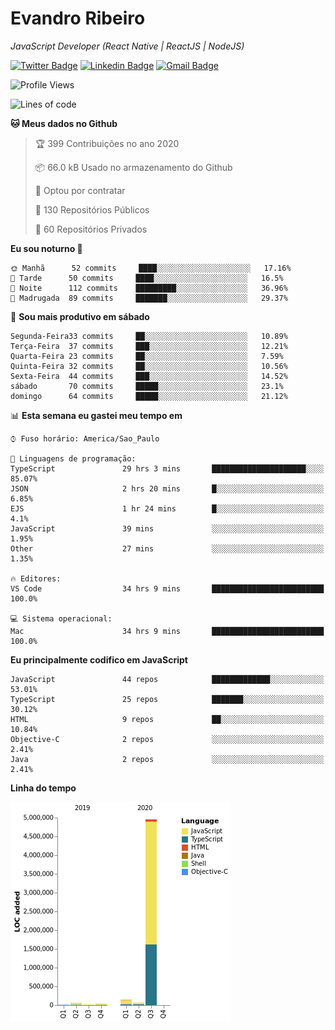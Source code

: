 # Evandro **Ribeiro**

*JavaScript Developer (React Native | ReactJS | NodeJS)*

[![Twitter Badge](https://img.shields.io/badge/-@ribeiroevandro-201B2D?style=flat-square&labelColor=201B2D&logo=twitter&logoColor=white&link=https://twitter.com/ribeiroevandro)](https://twitter.com/ribeiroevandro) 
[![Linkedin Badge](https://img.shields.io/badge/-Evandro%20Ribeiro-201B2D?style=flat-square&logo=Linkedin&logoColor=white&link=https://www.linkedin.com/in/ribeiroevandro)](https://www.linkedin.com/in/ribeiroevandro) 
[![Gmail Badge](https://img.shields.io/badge/-oi@ribeiroevandro.com.br-201B2D?style=flat-square&logo=Gmail&logoColor=white&link=mailto:oi@ribeiroevandro.com.br)](mailto:oi@ribeiroevandro.com.br)


<!--START_SECTION:waka-->
![Profile Views](http://img.shields.io/badge/Visualizac%C3%B5es%20do%20perfil-14-blue)

![Lines of code](https://img.shields.io/badge/Desde%20o%20Hello%20World%20eu%20escrevi-11.9%20million%20linhas%20de%20c%C3%B3digo-blue)

**🐱 Meus dados no Github** 

> 🏆 399 Contribuições no ano 2020
 > 
> 📦 66.0 kB Usado no armazenamento do Github 
 > 
> 💼 Optou por contratar
 > 
> 📜 130 Repositórios Públicos
 > 
> 🔑 60 Repositórios Privados 

**Eu sou noturno 🦉** 

```text
🌞 Manhã      52 commits     ████░░░░░░░░░░░░░░░░░░░░░   17.16% 
🌆 Tarde      50 commits     ████░░░░░░░░░░░░░░░░░░░░░   16.5% 
🌃 Noite      112 commits    █████████░░░░░░░░░░░░░░░░   36.96% 
🌙 Madrugada  89 commits     ███████░░░░░░░░░░░░░░░░░░   29.37%

```
📅 **Sou mais produtivo em sábado** 

```text
Segunda-Feira33 commits     ██░░░░░░░░░░░░░░░░░░░░░░░   10.89% 
Terça-Feira  37 commits     ███░░░░░░░░░░░░░░░░░░░░░░   12.21% 
Quarta-Feira 23 commits     ██░░░░░░░░░░░░░░░░░░░░░░░   7.59% 
Quinta-Feira 32 commits     ██░░░░░░░░░░░░░░░░░░░░░░░   10.56% 
Sexta-Feira  44 commits     ███░░░░░░░░░░░░░░░░░░░░░░   14.52% 
sábado       70 commits     █████░░░░░░░░░░░░░░░░░░░░   23.1% 
domingo      64 commits     █████░░░░░░░░░░░░░░░░░░░░   21.12%

```


📊 **Esta semana eu gastei meu tempo em** 

```text
⌚︎ Fuso horário: America/Sao_Paulo

💬 Linguagens de programação: 
TypeScript               29 hrs 3 mins       █████████████████████░░░░   85.07% 
JSON                     2 hrs 20 mins       █░░░░░░░░░░░░░░░░░░░░░░░░   6.85% 
EJS                      1 hr 24 mins        █░░░░░░░░░░░░░░░░░░░░░░░░   4.1% 
JavaScript               39 mins             ░░░░░░░░░░░░░░░░░░░░░░░░░   1.95% 
Other                    27 mins             ░░░░░░░░░░░░░░░░░░░░░░░░░   1.35%

🔥 Editores: 
VS Code                  34 hrs 9 mins       █████████████████████████   100.0%

💻 Sistema operacional: 
Mac                      34 hrs 9 mins       █████████████████████████   100.0%

```

**Eu principalmente codifico em JavaScript** 

```text
JavaScript               44 repos            █████████████░░░░░░░░░░░░   53.01% 
TypeScript               25 repos            ███████░░░░░░░░░░░░░░░░░░   30.12% 
HTML                     9 repos             ██░░░░░░░░░░░░░░░░░░░░░░░   10.84% 
Objective-C              2 repos             ░░░░░░░░░░░░░░░░░░░░░░░░░   2.41% 
Java                     2 repos             ░░░░░░░░░░░░░░░░░░░░░░░░░   2.41%

```


**Linha do tempo**

![Chart not found](https://github.com/ribeiroevandro/ribeiroevandro/blob/master/charts/bar_graph.png) 


<!--END_SECTION:waka-->
